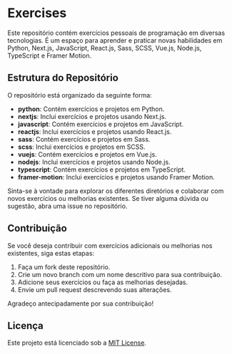 # Exercises

Este repositório contém exercícios pessoais de programação em diversas tecnologias. É um espaço para aprender e praticar novas habilidades em Python, Next.js, JavaScript, React.js, Sass, SCSS, Vue.js, Node.js, TypeScript e Framer Motion.

## Estrutura do Repositório

O repositório está organizado da seguinte forma:

- **python**: Contém exercícios e projetos em Python.
- **nextjs**: Inclui exercícios e projetos usando Next.js.
- **javascript**: Contém exercícios e projetos em JavaScript.
- **reactjs**: Inclui exercícios e projetos usando React.js.
- **sass**: Contém exercícios e projetos em Sass.
- **scss**: Inclui exercícios e projetos em SCSS.
- **vuejs**: Contém exercícios e projetos em Vue.js.
- **nodejs**: Inclui exercícios e projetos usando Node.js.
- **typescript**: Contém exercícios e projetos em TypeScript.
- **framer-motion**: Inclui exercícios e projetos usando Framer Motion.

Sinta-se à vontade para explorar os diferentes diretórios e colaborar com novos exercícios ou melhorias existentes. Se tiver alguma dúvida ou sugestão, abra uma issue no repositório.

## Contribuição

Se você deseja contribuir com exercícios adicionais ou melhorias nos existentes, siga estas etapas:

1. Faça um fork deste repositório.
2. Crie um novo branch com um nome descritivo para sua contribuição.
3. Adicione seus exercícios ou faça as melhorias desejadas.
4. Envie um pull request descrevendo suas alterações.

Agradeço antecipadamente por sua contribuição!

## Licença

Este projeto está licenciado sob a [MIT License](LICENSE).

